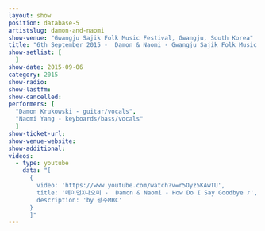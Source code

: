 ```yaml
---
layout: show
position: database-5
artistslug: damon-and-naomi
show-venue: "Gwangju Sajik Folk Music Festival, Gwangju, South Korea"
title: "6th September 2015 -  Damon & Naomi - Gwangju Sajik Folk Music Festival, Gwangju, South Korea"
show-setlist: [
  ]
show-date: 2015-09-06
category: 2015
show-radio: 
show-lastfm: 
show-cancelled: 
performers: [
  "Damon Krukowski - guitar/vocals",
  "Naomi Yang - keyboards/bass/vocals"
  ]
show-ticket-url: 
show-venue-website: 
show-additional: 
videos:
  - type: youtube
    data: "[
      { 
        video: 'https://www.youtube.com/watch?v=r5Oyz5KAwTU',
        title: '데이먼X나오미 -  Damon & Naomi - How Do I Say Goodbye ♪',
        description: 'by 광주MBC'
      }
      ]"
---
```

